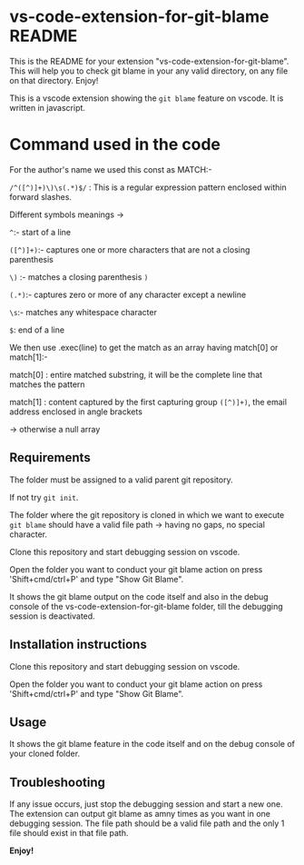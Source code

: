 # vs-code-extension-for-git-blame README

This is the README for your extension "vs-code-extension-for-git-blame". This will help you to check git blame in your any valid directory, on any file on that directory. Enjoy!

This is a vscode extension showing the `git blame` feature on vscode. It is written in javascript. 

# Command used in the code

For the author's name we used this const as MATCH:-

`/^([^)]+)\)\s(.*)$/` : This is a regular expression pattern enclosed within forward slashes. 

Different symbols meanings ->

`^`:- start of a line

`([^)]+)`:- captures one or more characters that are not a closing parenthesis 

`\)` :- matches a closing parenthesis `)`

`(.*)`:- captures zero or more of any character except a newline

`\s`:- matches any whitespace character

`$`: end of a line

We then use .exec(line) to get the match as an array having match[0] or match[1]:-

match[0] : entire matched substring, it will be the complete line that matches the pattern

match[1] : content captured by the first capturing group `([^)]+)`, the email address enclosed in angle brackets 

-> otherwise a null array

## Requirements

The folder must be assigned to a valid parent git repository. 

If not try `git init`. 

The folder where the git repository is cloned in which we want to execute `git blame` should have a valid file path -> having no gaps, no special character.

Clone this repository and start debugging session on vscode.

Open the folder you want to conduct your git blame action on
press 'Shift+cmd/ctrl+P' and type "Show Git Blame".

It shows the git blame output on the code itself and also in the debug console of the vs-code-extension-for-git-blame folder, till the debugging session is deactivated. 

## Installation instructions 

Clone this repository and start debugging session on vscode.

Open the folder you want to conduct your git blame action on
press 'Shift+cmd/ctrl+P' and type "Show Git Blame".

## Usage

It shows the git blame feature in the code itself and on the debug console of your cloned folder.

## Troubleshooting

If any issue occurs, just stop the debugging session and start a new one. The extension can output git blame as amny times as you want in one debugging session. The file path should be a valid file path and the only 1 file should exist in that file path.

**Enjoy!**